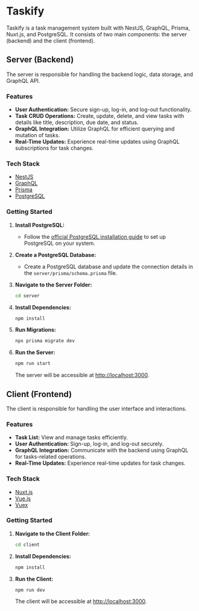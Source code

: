 # Taskify

Taskify is a task management system built with NestJS, GraphQL, Prisma, Nuxt.js, and PostgreSQL. It consists of two main components: the server (backend) and the client (frontend).

## Server (Backend)

The server is responsible for handling the backend logic, data storage, and GraphQL API.

### Features

- **User Authentication:** Secure sign-up, log-in, and log-out functionality.
- **Task CRUD Operations:** Create, update, delete, and view tasks with details like title, description, due date, and status.
- **GraphQL Integration:** Utilize GraphQL for efficient querying and mutation of tasks.
- **Real-Time Updates:** Experience real-time updates using GraphQL subscriptions for task changes.

### Tech Stack

- [NestJS](https://nestjs.com/)
- [GraphQL](https://graphql.org/)
- [Prisma](https://www.prisma.io/)
- [PostgreSQL](https://www.postgresql.org/)

### Getting Started

1. **Install PostgreSQL:**
   - Follow the [official PostgreSQL installation guide](https://www.postgresql.org/download/) to set up PostgreSQL on your system.

2. **Create a PostgreSQL Database:**
   - Create a PostgreSQL database and update the connection details in the `server/prisma/schema.prisma` file.

3. **Navigate to the Server Folder:**
   ```bash
   cd server
   ```

4. **Install Dependencies:**
   ```bash
   npm install
   ```

5. **Run Migrations:**
   ```bash
   npx prisma migrate dev
   ```

6. **Run the Server:**
   ```bash
   npm run start
   ```

   The server will be accessible at [http://localhost:3000](http://localhost:3000).


## Client (Frontend)

The client is responsible for handling the user interface and interactions.

### Features

- **Task List:** View and manage tasks efficiently.
- **User Authentication:** Sign-up, log-in, and log-out securely.
- **GraphQL Integration:** Communicate with the backend using GraphQL for tasks-related operations.
- **Real-Time Updates:** Experience real-time updates for task changes.

### Tech Stack

- [Nuxt.js](https://nuxtjs.org/)
- [Vue.js](https://vuejs.org/)
- [Vuex](https://vuex.vuejs.org/)

### Getting Started

1. **Navigate to the Client Folder:**
   ```bash
   cd client
   ```

2. **Install Dependencies:**
   ```bash
   npm install
   ```

3. **Run the Client:**
   ```bash
   npm run dev
   ```

   The client will be accessible at [http://localhost:3000](http://localhost:3000).